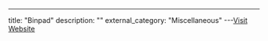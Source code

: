 ---
title: "Binpad"
description: ""
external_category: "Miscellaneous"
---[Visit Website](http://www.binpad.com/)

